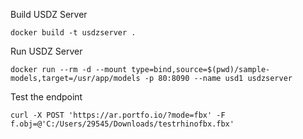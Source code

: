Build USDZ Server
```
docker build -t usdzserver .
```

Run USDZ Server
```
docker run --rm -d --mount type=bind,source=$(pwd)/sample-models,target=/usr/app/models -p 80:8090 --name usd1 usdzserver
```

Test the endpoint
```
curl -X POST 'https://ar.portfo.io/?mode=fbx' -F f.obj=@'C:/Users/29545/Downloads/testrhinofbx.fbx'
```